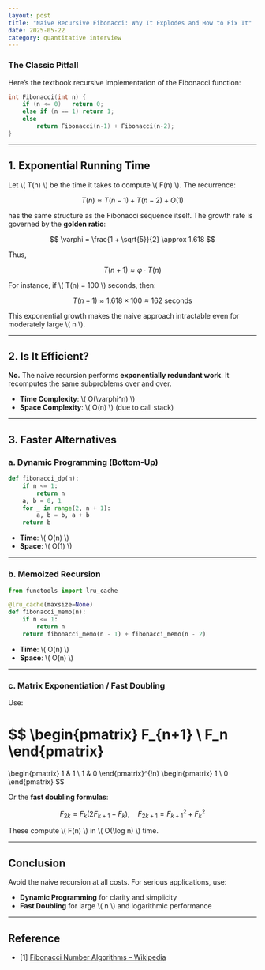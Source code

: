 ```yaml
---
layout: post
title: "Naive Recursive Fibonacci: Why It Explodes and How to Fix It"
date: 2025-05-22
category: quantitative interview
---
```


### The Classic Pitfall

Here’s the textbook recursive implementation of the Fibonacci function:

```cpp
int Fibonacci(int n) {
    if (n <= 0)   return 0;
    else if (n == 1) return 1;
    else
        return Fibonacci(n-1) + Fibonacci(n-2);
}
```

---

## 1. Exponential Running Time

Let \\( T(n) \\) be the time it takes to compute \\( F(n) \\). The recurrence:

$$
T(n) \approx T(n-1) + T(n-2) + O(1)
$$

has the same structure as the Fibonacci sequence itself. The growth rate is governed by the **golden ratio**:

$$
\varphi = \frac{1 + \sqrt{5}}{2} \approx 1.618
$$

Thus,

$$
T(n+1) \approx \varphi \cdot T(n)
$$

For instance, if \\( T(n) = 100 \\) seconds, then:

$$
T(n+1) \approx 1.618 \times 100 \approx 162 \text{ seconds}
$$

This exponential growth makes the naive approach intractable even for moderately large \\( n \\).

---

## 2. Is It Efficient?

**No.** The naive recursion performs **exponentially redundant work**. It recomputes the same subproblems over and over.

* **Time Complexity**: \\( O(\varphi^n) \\)
* **Space Complexity**: \\( O(n) \\) (due to call stack)

---

## 3. Faster Alternatives

### a. Dynamic Programming (Bottom-Up)

```python
def fibonacci_dp(n):
    if n <= 1:
        return n
    a, b = 0, 1
    for _ in range(2, n + 1):
        a, b = b, a + b
    return b
```

* **Time**: \\( O(n) \\)
* **Space**: \\( O(1) \\)

---

### b. Memoized Recursion

```python
from functools import lru_cache

@lru_cache(maxsize=None)
def fibonacci_memo(n):
    if n <= 1:
        return n
    return fibonacci_memo(n - 1) + fibonacci_memo(n - 2)
```

* **Time**: \\( O(n) \\)
* **Space**: \\( O(n) \\)

---

### c. Matrix Exponentiation / Fast Doubling

Use:

$$
\begin{pmatrix}
F_{n+1} \\
F_n
\end{pmatrix}
=
\begin{pmatrix}
1 & 1 \\
1 & 0
\end{pmatrix}^{\!n}
\begin{pmatrix}
1 \\
0
\end{pmatrix}
$$

Or the **fast doubling formulas**:

$$
F_{2k} = F_k(2F_{k+1} - F_k), \quad F_{2k+1} = F_{k+1}^2 + F_k^2
$$

These compute \\( F(n) \\) in \\( O(\log n) \\) time.

---

## Conclusion

Avoid the naive recursion at all costs. For serious applications, use:

* **Dynamic Programming** for clarity and simplicity
* **Fast Doubling** for large \\( n \\) and logarithmic performance

---

## Reference

* \[1] [Fibonacci Number Algorithms – Wikipedia](https://en.wikipedia.org/wiki/Fibonacci_number#Efficient_computation)